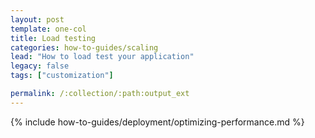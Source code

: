 ```yaml
---
layout: post
template: one-col
title: Load testing
categories: how-to-guides/scaling
lead: "How to load test your application"
legacy: false
tags: ["customization"]

permalink: /:collection/:path:output_ext
---
```

{% include how-to-guides/deployment/optimizing-performance.md %}